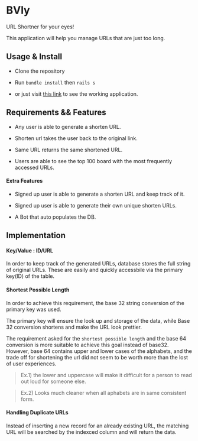 # BVly

URL Shortner for your eyes!

This application will help you manage URLs that are just too long.

## Usage & Install

* Clone the repository

* Run `bundle install` then `rails s`

* or just visit [this link](www.) to see the working application.

## Requirements && Features

* Any user is able to generate a shorten URL.

* Shorten url takes the user back to the original link.

* Same URL returns the same shortened URL.

* Users are able to see the top 100 board with the most frequently accessed URLs.

#### Extra Features

* Signed up user is able to generate a shorten URL and keep track of it.

* Signed up user is able to generate their own unique shorten URLs.

* A Bot that auto populates the DB.

## Implementation

#### Key/Value : ID/URL

In order to keep track of the generated URLs, database stores the full string of original URLs. These are easily and quickly accessbile via the primary key(ID) of the table.

#### Shortest Possible Length

In order to achieve this requirement, the base 32 string conversion of the primary key was used.

The primary key will ensure the look up and storage of the data, while Base 32 conversion shortens and make the URL look prettier.

The requirement asked for the `shortest possible length` and the base 64 conversion is more suitable to achieve this goal instead of base32. However, base 64 contains upper and lower cases of the alphabets, and the trade off for shortening the url did not seem to be worth more than the lost of user experiences.

  > Ex.1) the lower and uppercase will make it difficult for a person to read out loud for someone else.

  > Ex.2) Looks much cleaner when all aphabets are in same consistent form.

#### Handling Duplicate URLs

Instead of inserting a new record for an already existing URL, the matching URL will be searched by the indexced column and will return the data.

